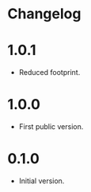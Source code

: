 # Changelog

# 1.0.1
- Reduced footprint.

# 1.0.0
- First public version.

# 0.1.0
- Initial version.

